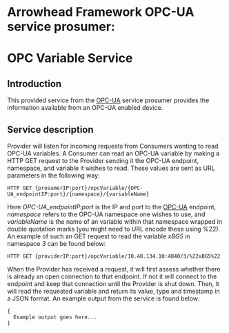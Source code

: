 Arrowhead Framework OPC-UA service prosumer:
=======
OPC Variable Service
=======

## Introduction
This provided service from the [OPC-UA](https://github.com/nenovrak/OPC-UAprosumer/blob/master/OPC%20Unified%20Architecture.pdf) service prosumer provides the information available from an OPC-UA enabled device.

## Service description
Provider will listen for incoming requests from Consumers wanting to read OPC-UA variables.
A Consumer can read an OPC-UA variable by making a HTTP GET request to the Provider sending it the OPC-UA endpoint, namespace, and variable it wishes to read.
These values are sent as URL parameters in the following way: 
```
HTTP GET {prosumerIP:port}/opcVariable/{OPC-UA_endpointIP:port}/{namespace}/{variableName}
```
Here *OPC-UA_endpointIP:port* is the IP and port to the [OPC-UA](https://github.com/nenovrak/OPC-UAprosumer/blob/master/OPC%20Unified%20Architecture.pdf) endpoint, *namespace* refers to the OPC-UA namespace one wishes to use, and *variableName* is the name of an variable within that namespace wrapped in double quotation marks (you might need to URL encode these using %22). An example of such an GET request to read the variable *xBG5* in namespace *3* can be found below:
```
HTTP GET {providerIP:port}/opcVariable/10.48.134.10:4840/3/%22xBG5%22
```

When the Provider has received a request, it will first assess whether there is already an open connection to that endpoint.
If not it will connect to the endpoint and keep that connection until the Provider is shut down.
Then, it will read the requested variable and return its value, type and timestamp in a JSON format. An example output from the service is found below:

```
{
  Example output goes here...
}
```
